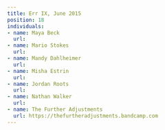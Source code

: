 ```yaml
---
title: Err IX, June 2015
position: 18
individuals:
- name: Maya Beck
  url: 
- name: Mario Stokes
  url: 
- name: Mandy Dahlheimer
  url: 
- name: Misha Estrin
  url: 
- name: Jordan Roots
  url: 
- name: Nathan Walker
  url: 
- name: The Further Adjustments
  url: https://thefurtheradjustments.bandcamp.com
---
```


